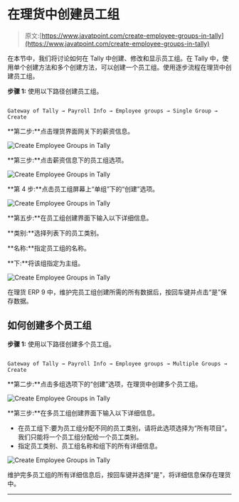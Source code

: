 # 在理货中创建员工组

> 原文:[https://www.javatpoint.com/create-employee-groups-in-tally](https://www.javatpoint.com/create-employee-groups-in-tally)

在本节中，我们将讨论如何在 Tally 中创建、修改和显示员工组。在 Tally 中，使用单个创建方法和多个创建方法，可以创建一个员工组。使用逐步流程在理货中创建员工组。

**步骤 1:** 使用以下路径创建员工组。

```

Gateway of Tally → Payroll Info → Employee groups → Single Group → Create

```

**第二步:**点击理货界面网关下的薪资信息。

![Create Employee Groups in Tally](../Images/e9ddf7551a2cf7267c63b6fd7f7ce292.png)

**第三步:**点击薪资信息下的员工组选项。

![Create Employee Groups in Tally](../Images/d88c959f946f38d4b39ac5826ad2473a.png)

**第 4 步:**点击员工组屏幕上“单组”下的“创建”选项。

![Create Employee Groups in Tally](../Images/89bfbf1025e4048667108137119c95c2.png)

**第五步:**在员工组创建界面下输入以下详细信息。

**类别:**选择列表下的员工类别。

**名称:**指定员工组的名称。

**下:**将该组指定为主组。

![Create Employee Groups in Tally](../Images/d4eb0cd6bb3f24b9946855f26554e72f.png)

在理货 ERP 9 中，维护完员工组创建所需的所有数据后，按回车键并点击“是”保存数据。

## 如何创建多个员工组

**步骤 1:** 使用以下路径创建多个员工组。

```

Gateway of Tally → Payroll Info → Employee groups → Multiple Groups → Create

```

**第二步:**点击多组选项下的“创建”选项，在理货中创建多个员工组。

![Create Employee Groups in Tally](../Images/5a481c83d1bab982fd631e842e7318c1.png)

**第三步:**在多员工组创建界面下输入以下详细信息。

*   在员工组下:要为员工组分配不同的员工类别，请将此选项选择为“所有项目”。我们只能将一个员工组分配给一个员工类别。
*   指定员工类别、员工组名称和组下的所有详细信息。

![Create Employee Groups in Tally](../Images/0239ddcda7a658ed12e70942b041ab6d.png)

维护完多员工组的所有详细信息后，按回车键并选择“是”，将详细信息保存在理货中。

* * *